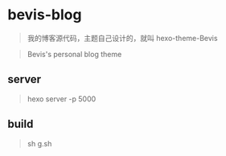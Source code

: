 # bevis-blog

> 我的博客源代码，主题自己设计的，就叫 hexo-theme-Bevis

> Bevis's personal blog theme

## server

> hexo server -p 5000

## build

> sh g.sh
